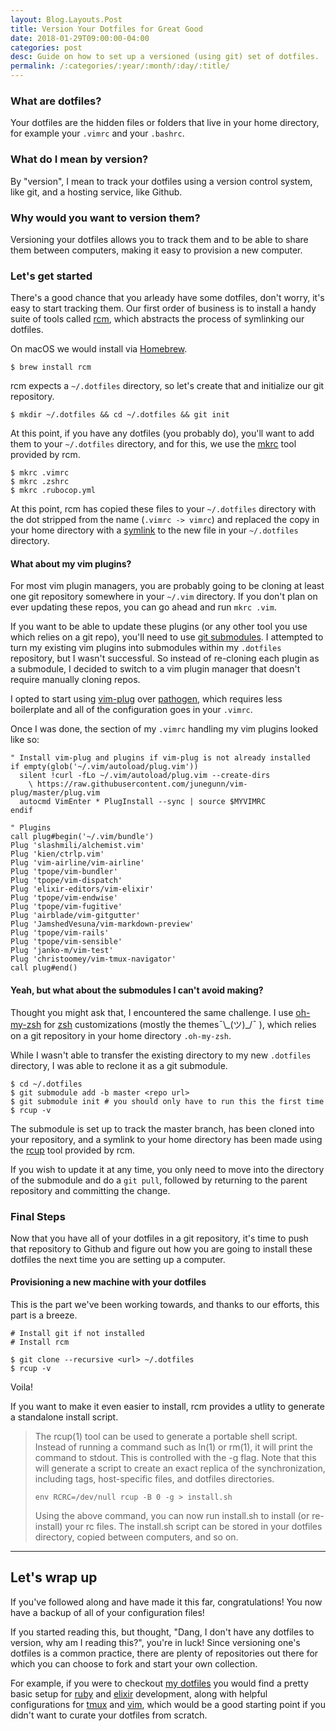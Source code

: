 ```yaml
---
layout: Blog.Layouts.Post
title: Version Your Dotfiles for Great Good
date: 2018-01-29T09:00:00-04:00
categories: post
desc: Guide on how to set up a versioned (using git) set of dotfiles.
permalink: /:categories/:year/:month/:day/:title/
---
```


### What are dotfiles?

Your dotfiles are the hidden files or folders that live in your home directory, for example your `.vimrc` and your `.bashrc`.

### What do I mean by version?

By "version", I mean to track your dotfiles using a version control system, like git, and a hosting service, like Github.

### Why would you want to version them?

Versioning your dotfiles allows you to track them and to be able to share them between computers, making it easy to provision a new computer.

### Let's get started

There's a good chance that you arleady have some dotfiles, don't worry, it's easy to start tracking them. Our first order of business is to install a handy suite of tools called [rcm](https://github.com/thoughtbot/rcm), which abstracts the process of symlinking our dotfiles.

On macOS we would install via [Homebrew](https://brew.sh/).

```shell
$ brew install rcm
```

rcm expects a `~/.dotfiles` directory, so let's create that and initialize our git repository.

```shell
$ mkdir ~/.dotfiles && cd ~/.dotfiles && git init
```

At this point, if you have any dotfiles (you probably do), you'll want to add them to your `~/.dotfiles` directory, and for this, we use the [mkrc](http://thoughtbot.github.io/rcm/mkrc.1.html) tool provided by rcm.

```shell
$ mkrc .vimrc
$ mkrc .zshrc
$ mkrc .rubocop.yml
```

At this point, rcm has copied these files to your `~/.dotfiles` directory with the dot stripped from the name (`.vimrc -> vimrc`) and replaced the copy in your home directory with a [symlink](https://en.wikipedia.org/wiki/Symbolic_link) to the new file in your `~/.dotfiles` directory.

#### What about my vim plugins?

For most vim plugin managers, you are probably going to be cloning at least one git repository somewhere in your `~/.vim` directory. If you don't plan on ever updating these repos, you can go ahead and run `mkrc .vim`. 

If you want to be able to update these plugins (or any other tool you use which relies on a git repo), you'll need to use [git submodules](http://www.vogella.com/tutorials/GitSubmodules/article.html). I attempted to turn my existing vim plugins into submodules within my `.dotfiles` repository, but I wasn't successful. So instead of re-cloning each plugin as a submodule, I decided to switch to a vim plugin manager that doesn't require manually cloning repos.

I opted to start using [vim-plug](https://github.com/junegunn/vim-plug) over [pathogen](https://github.com/tpope/vim-pathogen), which requires less boilerplate and all of the configuration goes in your `.vimrc`. 

Once I was done, the section of my `.vimrc` handling my vim plugins looked like so:

```viml
" Install vim-plug and plugins if vim-plug is not already installed
if empty(glob('~/.vim/autoload/plug.vim'))
  silent !curl -fLo ~/.vim/autoload/plug.vim --create-dirs
    \ https://raw.githubusercontent.com/junegunn/vim-plug/master/plug.vim
  autocmd VimEnter * PlugInstall --sync | source $MYVIMRC
endif

" Plugins
call plug#begin('~/.vim/bundle')
Plug 'slashmili/alchemist.vim'
Plug 'kien/ctrlp.vim'
Plug 'vim-airline/vim-airline'
Plug 'tpope/vim-bundler'
Plug 'tpope/vim-dispatch'
Plug 'elixir-editors/vim-elixir'
Plug 'tpope/vim-endwise'
Plug 'tpope/vim-fugitive'
Plug 'airblade/vim-gitgutter'
Plug 'JamshedVesuna/vim-markdown-preview'
Plug 'tpope/vim-rails'
Plug 'tpope/vim-sensible'
Plug 'janko-m/vim-test'
Plug 'christoomey/vim-tmux-navigator'
call plug#end()
```

#### Yeah, but what about the submodules I can't avoid making?

Thought you might ask that, I encountered the same challenge. I use [oh-my-zsh](https://github.com/robbyrussell/oh-my-zsh) for [zsh](https://en.wikipedia.org/wiki/Z_shell) customizations (mostly the themes¯\\\_(ツ)\_/¯ ), which relies on a git repository in your home directory `.oh-my-zsh`.

While I wasn't able to transfer the existing directory to my new `.dotfiles` directory, I was able to reclone it as a git submodule.

```shell
$ cd ~/.dotfiles
$ git submodule add -b master <repo url>
$ git submodule init # you should only have to run this the first time
$ rcup -v
```

The submodule is set up to track the master branch, has been cloned into your repository, and a symlink to your home directory has been made using the [rcup](http://thoughtbot.github.io/rcm/rcup.1.html) tool provided by rcm.

If you wish to update it at any time, you only need to move into the directory of the submodule and do a `git pull`, followed by  returning to the parent repository and committing the change.

### Final Steps

Now that you have all of your dotfiles in a git repository, it's time to push that repository to Github and figure out how you are going to install these dotfiles the next time you are setting up a computer.

#### Provisioning a new machine with your dotfiles

This is the part we've been working towards, and thanks to our efforts, this part is a breeze.

```shell
# Install git if not installed
# Install rcm

$ git clone --recursive <url> ~/.dotfiles
$ rcup -v
```

Voila! 

If you want to make it even easier to install, rcm provides a utlity to generate a standalone install script.

> The rcup(1) tool can be used to generate a portable shell script. Instead of running a command such as ln(1) or rm(1), it will print the command to stdout. This is controlled with the -g flag. Note that this will generate a script to create an exact replica of the synchronization, including tags, host-specific files, and dotfiles directories.
>
> `env RCRC=/dev/null rcup -B 0 -g > install.sh`
>
> Using the above command, you can now run install.sh to install (or re-install) your rc files. The install.sh script can be stored in your dotfiles directory, copied between computers, and so on.

---

## Let's wrap up

If you've followed along and have made it this far, congratulations! You now have a backup of all of your configuration files! 

If you started reading this, but thought, "Dang, I don't have any dotfiles to version, why am I reading this?", you're in luck! Since versioning one's dotfiles is a common practice, there are plenty of repositories out there for which you can choose to fork and start your own collection.

For example, if you were to checkout [my dotfiles](https://github.com/mhanberg/.dotfiles) you would find a pretty basic setup for [ruby](https://www.ruby-lang.org/en/) and [elixir](https://elixir-lang.org/) development, along with helpful configurations for [tmux](https://github.com/tmux/tmux/wiki) and [vim](http://www.vim.org/), which would be a good starting point if you didn't want to curate your dotfiles from scratch.
